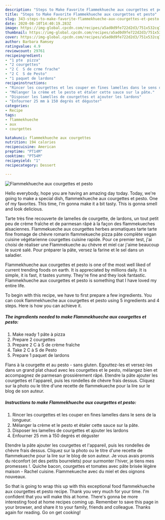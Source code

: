 ```yaml
---
description: "Steps to Make Favorite Flammekhueche aux courgettes et pesto"
title: "Steps to Make Favorite Flammekhueche aux courgettes et pesto"
slug: 343-steps-to-make-favorite-flammekhueche-aux-courgettes-et-pesto
date: 2020-08-10T14:40:19.283Z
image: https://img-global.cpcdn.com/recipes/a5ad0d9fe722d2d3/751x532cq70/flammekhueche-aux-courgettes-et-pesto-photo-principale-de-la-recette.jpg
thumbnail: https://img-global.cpcdn.com/recipes/a5ad0d9fe722d2d3/751x532cq70/flammekhueche-aux-courgettes-et-pesto-photo-principale-de-la-recette.jpg
cover: https://img-global.cpcdn.com/recipes/a5ad0d9fe722d2d3/751x532cq70/flammekhueche-aux-courgettes-et-pesto-photo-principale-de-la-recette.jpg
author: Barbara Ramsey
ratingvalue: 4.9
reviewcount: 29761
recipeingredient:
- "1 pte  pizza"
- "2 courgettes"
- "2 C  S de crme frache"
- "2 C  S de Pesto"
- "1 paquet de lardons"
recipeinstructions:
- "Rincer les courgettes et les couper en fines lamelles dans le sens de la longueur."
- "Mélanger la crème et le pesto et étaler cette sauce sur la pâte."
- "Disposer les lamelles de courgettes et ajouter les lardons"
- "Enfourner 25 mm à 150 degrés et déguster"
categories:
- Recipe
tags:
- flammekhueche
- aux
- courgettes

katakunci: flammekhueche aux courgettes 
nutrition: 194 calories
recipecuisine: American
preptime: "PT14M"
cooktime: "PT54M"
recipeyield: "1"
recipecategory: Dessert

---
```



![Flammekhueche aux courgettes et pesto](https://img-global.cpcdn.com/recipes/a5ad0d9fe722d2d3/751x532cq70/flammekhueche-aux-courgettes-et-pesto-photo-principale-de-la-recette.jpg)

Hello everybody, hope you are having an amazing day today. Today, we're going to make a special dish, flammekhueche aux courgettes et pesto. One of my favorites. This time, I'm gonna make it a bit tasty. This is gonna smell and look delicious.

Tarte très fine recouverte de lamelles de courgette, de lardons, un tout petit peu de crème fraîche et de parmesan râpé à la façon des flammekueches alsaciennes. Flammekueche aux courgettes herbes aromatiques tarte tarte fine fromage de chèvre romarin flammekueche pizza pâte complète vegan cuisine végétarienne courgettes cuisine rapide. Pour ce premier test, j&#39;ai choisi de réaliser une Flammekueche au chèvre et miel car j&#39;aime beaucoup le sucré salé. Pour préparer la pâte, versez la farine et le sel dans un saladier.

Flammekhueche aux courgettes et pesto is one of the most well liked of current trending foods on earth. It is appreciated by millions daily. It is simple, it is fast, it tastes yummy. They're fine and they look fantastic. Flammekhueche aux courgettes et pesto is something that I have loved my entire life.


To begin with this recipe, we have to first prepare a few ingredients. You can cook flammekhueche aux courgettes et pesto using 5 ingredients and 4 steps. Here is how you can achieve it.

<!--inarticleads1-->

##### The ingredients needed to make Flammekhueche aux courgettes et pesto:

1. Make ready 1 pâte à pizza
1. Prepare 2 courgettes
1. Prepare 2 C à S de crème fraîche
1. Take 2 C à S de Pesto
1. Prepare 1 paquet de lardons


Flans à la courgette et au pesto - sans gluten. Egouttez-les et versez-les dans un grand plat chaud avec les courgettes et le pesto, mélangez bien et accompagnez de parmesan grossiérement râpé. Etendre la pâte ajouter les courgettes et l&#39;appareil, puis les rondelles de chèvre frais dessus. Cliquez sur la photo ou le titre d&#39;une recette de flammekueche pour la lire sur le blog de son auteur. 

<!--inarticleads2-->

##### Instructions to make Flammekhueche aux courgettes et pesto:

1. Rincer les courgettes et les couper en fines lamelles dans le sens de la longueur.
1. Mélanger la crème et le pesto et étaler cette sauce sur la pâte.
1. Disposer les lamelles de courgettes et ajouter les lardons
1. Enfourner 25 mm à 150 degrés et déguster


Etendre la pâte ajouter les courgettes et l&#39;appareil, puis les rondelles de chèvre frais dessus. Cliquez sur la photo ou le titre d&#39;une recette de flammekueche pour la lire sur le blog de son auteur. Je vous avais promis du réconfort (et des petits bourrelets) pour surmonter l&#39;hiver, je tiens mes promesses !. Quiche bacon, courgettes et tomates avec pâte brisée légère maison - Rachel cuisine. Flammekueche avec du miel et des oignons nouveaux. 

So that is going to wrap this up with this exceptional food flammekhueche aux courgettes et pesto recipe. Thank you very much for your time. I'm confident that you will make this at home. There's gonna be more interesting food at home recipes coming up. Remember to save this page in your browser, and share it to your family, friends and colleague. Thanks again for reading. Go on get cooking!
